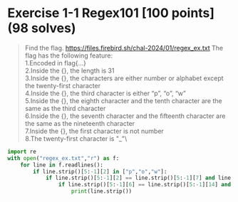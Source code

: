 # Exercise 1-1 Regex101 [100 points] (98 solves)
> Find the flag.
https://files.firebird.sh/chal-2024/01/regex_ex.txt
The flag has the following feature:\
1.Encoded in flag{...}\
2.Inside the {}, the length is 31\
3.Inside the {}, the characters are either number or alphabet except the twenty-first character\
4.Inside the {}, the third character is either “p”, “o”, “w”\
5.Inside the {}, the eighth character and the tenth character are the same as the third character\
6.Inside the {}, the seventh character and the fifteenth character are the same as the nineteenth character\
7.Inside the {}, the first character is not number\
8.The twenty-first character is "_"\

```python
import re
with open("regex_ex.txt","r") as f:
    for line in f.readlines():
        if line.strip()[5:-1][2] in ["p","o","w"]:
            if line.strip()[5:-1][2] == line.strip()[5:-1][7] and line.strip()[5:-1][2] == line.strip()[5:-1][9]:
                if line.strip()[5:-1][6] == line.strip()[5:-1][14] and line.strip()[5:-1][6] == line.strip()[5:-1][18]:
                    print(line.strip())
```